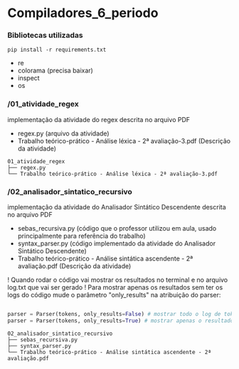 # Compiladores_6_periodo

### Bibliotecas utilizadas
```shell
pip install -r requirements.txt
```

- re
- colorama (precisa baixar)
- inspect
- os

### /01_atividade_regex
implementação da atividade do regex descrita no arquivo PDF
- regex.py (arquivo da atividade)
- Trabalho teórico-prático - Análise léxica - 2ª avaliação-3.pdf (Descrição da atividade)
```shell
01_atividade_regex
├── regex.py
└── Trabalho teórico-prático - Análise léxica - 2ª avaliação-3.pdf
```

### /02_analisador_sintatico_recursivo
implementação da atividade do Analisador Sintático Descendente descrita no arquivo PDF
- sebas_recursiva.py (código que o professor utilizou em aula, usado principalmente para referência do trabalho)
- syntax_parser.py (código implementado da atividade do Analisador Sintático Descendente)
- Trabalho teórico-prático - Análise sintática ascendente - 2ª avaliação.pdf (Descrição da atividade)

! Quando rodar o código vai mostrar os resultados no terminal e no arquivo log.txt que vai ser gerado
! Para mostrar apenas os resultados sem ter os logs do código mude o parâmetro "only_results" na atribuição do parser:

```python

parser = Parser(tokens, only_results=False) # mostrar todo o log de tokens no parser
parser = Parser(tokens, only_results=True) # mostrar apenas o resultado se foi aceita ou não
```

```shell
02_analisador_sintatico_recursivo
├── sebas_recursiva.py
├── syntax_parser.py
└── Trabalho teórico-prático - Análise sintática ascendente - 2ª avaliação.pdf
```
